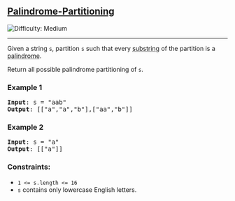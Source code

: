 <h2><a href="https://leetcode.com/problems/palindrome-partitioning">Palindrome-Partitioning</a></h2>
<img src='https://img.shields.io/badge/Difficulty-Medium-orange' alt='Difficulty: Medium' />
<hr>
<p>Given a string <code>s</code>, partition <code>s</code> such that every <abbr title="A substring is a contiguous non-empty sequence of characters within a string.">substring</abbr> of the partition is a <abbr title="A palindrome is a string that reads the same forward and backward.">palindrome</abbr>.</p>
<p>Return all possible palindrome partitioning of <code>s</code>.</p>

<h3>Example 1</h3>
<pre><strong>Input</strong>: s = "aab"
<strong>Output</strong>: [["a","a","b"],["aa","b"]]
</pre>
<h3>Example 2</h3>
<pre><strong>Input</strong>: s = "a"
<strong>Output</strong>: [["a"]]
</pre>

<h3>Constraints:</h3>
<ul>
<li><code>1 <= s.length <= 16</code></li>
<li><code>s</code> contains only lowercase English letters.</li>

</ul>
